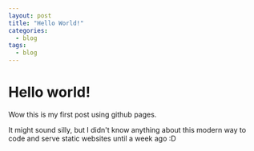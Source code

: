 ```yaml
---
layout: post
title: "Hello World!"
categories:
  - blog
tags:
  - blog
---
```

# Hello world!

Wow this is my first post using github pages.

It might sound silly, but I didn't know anything about this modern way to code and serve static websites until a week ago :D

